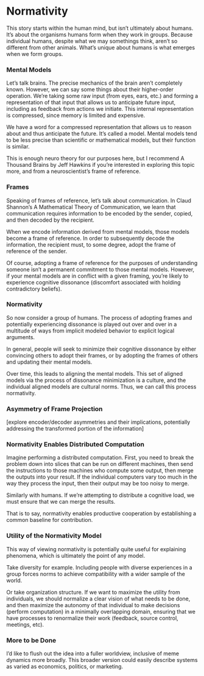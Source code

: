 # Normativity

This story starts within the human mind, but isn’t ultimately about humans. It’s about the organisms humans form when they work in groups. Because individual humans, despite what we may somethings think, aren’t so different from other animals. What’s unique about humans is what emerges when we form groups.

### Mental Models

Let’s talk brains. The precise mechanics of the brain aren’t completely known. However, we can say some things about their higher-order operation. We’re taking some raw input (from eyes, ears, etc.) and forming a representation of that input that allows us to anticipate future input, including as feedback from actions we initiate. This internal representation is compressed, since memory is limited and expensive.

We have a word for a compressed representation that allows us to reason about and thus anticipate the future. It’s called a model. Mental models tend to be less precise than scientific or mathematical models, but their function is similar.

This is enough neuro theory for our purposes here, but I recommend A Thousand Brains by Jeff Hawkins if you’re interested in exploring this topic more, and from a neuroscientist’s frame of reference.

### Frames

Speaking of frames of reference, let’s talk about communication. In Claud Shannon’s A Mathematical Theory of Communication, we learn that communication requires information to be encoded by the sender, copied, and then decoded by the recipient.

When we encode information derived from mental models, those models become a frame of reference. In order to subsequently decode the information, the recipient must, to some degree, adopt the frame of reference of the sender.

Of course, adopting a frame of reference for the purposes of understanding someone isn’t a permanent commitment to those mental models. However, if your mental models are in conflict with a given framing, you’re likely to experience cognitive dissonance (discomfort associated with holding contradictory beliefs).

### Normativity

So now consider a group of humans. The process of adopting frames and potentially experiencing dissonance is played out over and over in a multitude of ways from implicit modeled behavior to explicit logical arguments.

In general, people will seek to minimize their cognitive dissonance by either convincing others to adopt their frames, or by adopting the frames of others and updating their mental models.

Over time, this leads to aligning the mental models. This set of aligned models via the process of dissonance minimization is a culture, and the individual aligned models are cultural norms. Thus, we can call this process normativity.

### Asymmetry of Frame Projection

[explore encoder/decoder asymmetries and their implications, potentially addressing the transformed portion of the information]

### Normativity Enables Distributed Computation

Imagine performing a distributed computation. First, you need to break the problem down into slices that can be run on different machines, then send the instructions to those machines who compute some output, then merge the outputs into your result. If the individual computers vary too much in the way they process the input, then their output may be too noisy to merge.

Similarly with humans. If we’re attempting to distribute a cognitive load, we must ensure that we can merge the results.

That is to say, normativity enables productive cooperation by establishing a common baseline for contribution.

### Utility of the Normativity Model

This way of viewing normativity is potentially quite useful for explaining phenomena, which is ultimately the point of any model.

Take diversity for example. Including people with diverse experiences in a group forces norms to achieve compatibility with a wider sample of the world.

Or take organization structure. If we want to maximize the utility from individuals, we should normalize a clear vision of what needs to be done, and then maximize the autonomy of that individual to make decisions (perform computation) in a minimally overlapping domain, ensuring that we have processes to renormalize their work (feedback, source control, meetings, etc).

### More to be Done

I’d like to flush out the idea into a fuller worldview, inclusive of meme dynamics more broadly. This broader version could easily describe systems as varied as economics, politics, or marketing.
